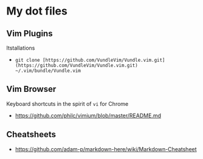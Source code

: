 # My dot files

## Vim Plugins

Itstallations

* `git clone [https://github.com/VundleVim/Vundle.vim.git](https://github.com/VundleVim/Vundle.vim.git) ~/.vim/bundle/Vundle.vim`

## Vim Browser

Keyboard shortcuts in the spirit of `vi` for Chrome

* https://github.com/philc/vimium/blob/master/README.md

## Cheatsheets

* https://github.com/adam-p/markdown-here/wiki/Markdown-Cheatsheet
